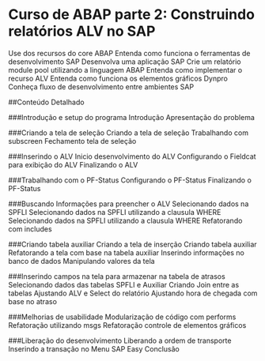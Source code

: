 # Curso de ABAP parte 2: Construindo relatórios ALV no SAP


Use dos recursos do core ABAP
Entenda como funciona o ferramentas de desenvolvimento SAP
Desenvolva uma aplicação SAP
Crie um relatório module pool utilizando a linguagem ABAP
Entenda como implementar o recurso ALV
Entenda como funciona os elementos gráficos Dynpro
Conheça fluxo de desenvolvimento entre ambientes SAP

##Conteúdo Detalhado

###Introdução e setup do programa
Introdução
Apresentação do problema

###Criando a tela de seleção
Criando a tela de seleção
Trabalhando com subscreen
Fechamento tela de seleção

###Inserindo o ALV
Inicio desenvolvimento do ALV
Configurando o Fieldcat para exibição do ALV
Finalizando o ALV

###Trabalhando com o PF-Status
Configurando o PF-Status
Finalizando o PF-Status

###Buscando Informações para preencher o ALV
Selecionando dados na SPFLI
Selecionando dados na SPFLI utilizando a clausula WHERE
Selecionando dados na SPFLI utilizando a clausula WHERE
Refatorando com includes

###Criando tabela auxiliar
Criando a tela de inserção
Criando tabela auxiliar
Refatorando a tela com base na tabela auxiliar
Inserindo informações no banco de dados
Manipulando valores da tela

###Inserindo campos na tela para armazenar na tabela de atrasos
Selecionando dados das tabelas SPFLI e Auxiliar
Criando Join entre as tabelas
Ajustando ALV e Select do relatório
Ajustando hora de chegada com base no atraso

###Melhorias de usabilidade
Modularização de código com performs
Refatoração utilizando msgs
Refatoração controle de elementos gráficos

###Liberação do desenvolvimento
Liberando a ordem de transporte
Inserindo a transação no Menu SAP Easy
Conclusão
